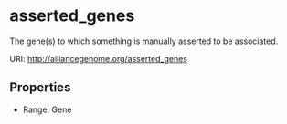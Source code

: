 # asserted_genes

The gene(s) to which something is manually asserted to be associated.

URI: http://alliancegenome.org/asserted_genes



<!-- no inheritance hierarchy -->


## Properties

 * Range: Gene


